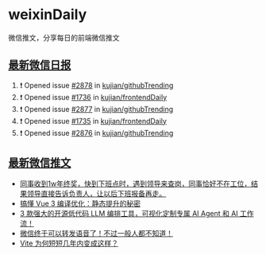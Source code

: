 # weixinDaily
微信推文，分享每日的前端微信推文

## [最新微信日报](https://github.com/kujian/weixinDaily/issues)

<!--START_SECTION:activity-->
1. ❗ Opened issue [#2878](https://github.com/kujian/githubTrending/issues/2878) in [kujian/githubTrending](https://github.com/kujian/githubTrending)
2. ❗ Opened issue [#1736](https://github.com/kujian/frontendDaily/issues/1736) in [kujian/frontendDaily](https://github.com/kujian/frontendDaily)
3. ❗ Opened issue [#2877](https://github.com/kujian/githubTrending/issues/2877) in [kujian/githubTrending](https://github.com/kujian/githubTrending)
4. ❗ Opened issue [#1735](https://github.com/kujian/frontendDaily/issues/1735) in [kujian/frontendDaily](https://github.com/kujian/frontendDaily)
5. ❗ Opened issue [#2876](https://github.com/kujian/githubTrending/issues/2876) in [kujian/githubTrending](https://github.com/kujian/githubTrending)
<!--END_SECTION:activity-->


## [最新微信推文](https://weixin.qdkfweb.cn/)

<!-- BLOG-POST-LIST:START -->
- [同事收到1w年终奖，快到下班点时，遇到领导来查岗，同事恰好不在工位，结果领导直接告诉负责人，让以后下班报备再走。](https://weixin.qdkfweb.cn/47990.html)
- [搞懂 Vue 3 编译优化：静态提升的秘密](https://weixin.qdkfweb.cn/47971.html)
- [3 款强大的开源低代码 LLM 编排工具，可视化定制专属 AI Agent 和 AI 工作流！](https://weixin.qdkfweb.cn/47972.html)
- [微信终于可以转发语音了！不过一般人都不知道！](https://weixin.qdkfweb.cn/47985.html)
- [Vite 为何短短几年内变成这样？](https://weixin.qdkfweb.cn/47940.html)
<!-- BLOG-POST-LIST:END -->